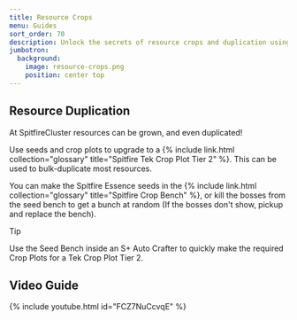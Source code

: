 ```yaml
---
title: Resource Crops
menu: Guides
sort_order: 70
description: Unlock the secrets of resource crops and duplication using Spitfire crop plots and seeds. 
jumbotron:
  background:
    image: resource-crops.png
    position: center top
---
```


## Resource Duplication

At SpitfireCluster resources can be grown, and even duplicated!

Use seeds and crop plots to upgrade to a {% include link.html collection="glossary" title="Spitfire Tek Crop Plot Tier 2" %}.  This can be used to bulk-duplicate most resources.

You can make the Spitfire Essence seeds in the {% include link.html collection="glossary" title="Spitfire Crop Bench" %}, or kill the bosses from the seed bench to get a bunch at random (If the bosses don't show, pickup and replace the bench).

<div class="markdown-alert markdown-alert-tip">
<p class="markdown-alert-title">Tip</p>
<p>Use the Seed Bench inside an S+ Auto Crafter to quickly make the required Crop Plots for a Tek Crop Plot Tier 2.</p>
</div>

## Video Guide

{% include youtube.html id="FCZ7NuCcvqE" %}
